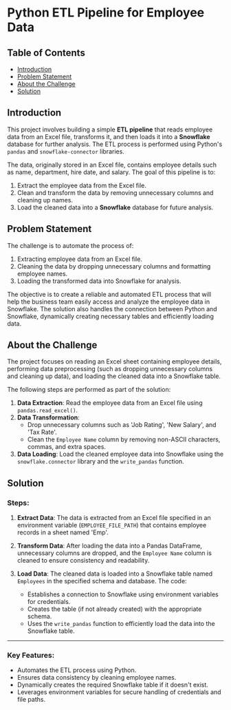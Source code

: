 # Python ETL Pipeline for Employee Data

## Table of Contents
- [Introduction](#introduction)
- [Problem Statement](#problem-statement)
- [About the Challenge](#about-the-challenge)
- [Solution](#solution)

## Introduction
This project involves building a simple **ETL pipeline** that reads employee data from an Excel file, transforms it, and then loads it into a **Snowflake** database for further analysis. The ETL process is performed using Python's `pandas` and `snowflake-connector` libraries.

The data, originally stored in an Excel file, contains employee details such as name, department, hire date, and salary. The goal of this pipeline is to:
1. Extract the employee data from the Excel file.
2. Clean and transform the data by removing unnecessary columns and cleaning up names.
3. Load the cleaned data into a **Snowflake** database for future analysis.

## Problem Statement
The challenge is to automate the process of:
1. Extracting employee data from an Excel file.
2. Cleaning the data by dropping unnecessary columns and formatting employee names.
3. Loading the transformed data into Snowflake for analysis.

The objective is to create a reliable and automated ETL process that will help the business team easily access and analyze the employee data in Snowflake. The solution also handles the connection between Python and Snowflake, dynamically creating necessary tables and efficiently loading data.

## About the Challenge
The project focuses on reading an Excel sheet containing employee details, performing data preprocessing (such as dropping unnecessary columns and cleaning up data), and loading the cleaned data into a Snowflake table. 

The following steps are performed as part of the solution:

1. **Data Extraction**: Read the employee data from an Excel file using `pandas.read_excel()`.
2. **Data Transformation**: 
   - Drop unnecessary columns such as 'Job Rating', 'New Salary', and 'Tax Rate'.
   - Clean the `Employee Name` column by removing non-ASCII characters, commas, and extra spaces.
3. **Data Loading**: Load the cleaned employee data into Snowflake using the `snowflake.connector` library and the `write_pandas` function.

## Solution

### Steps:

1. **Extract Data**:
   The data is extracted from an Excel file specified in an environment variable (`EMPLOYEE_FILE_PATH`) that contains employee records in a sheet named 'Emp'.

2. **Transform Data**:
   After loading the data into a Pandas DataFrame, unnecessary columns are dropped, and the `Employee Name` column is cleaned to ensure consistency and readability.

3. **Load Data**:
   The cleaned data is loaded into a Snowflake table named `Employees` in the specified schema and database. The code:
   - Establishes a connection to Snowflake using environment variables for credentials.
   - Creates the table (if not already created) with the appropriate schema.
   - Uses the `write_pandas` function to efficiently load the data into the Snowflake table.

---

### **Key Features**:
- Automates the ETL process using Python.
- Ensures data consistency by cleaning employee names.
- Dynamically creates the required Snowflake table if it doesn't exist.
- Leverages environment variables for secure handling of credentials and file paths.

